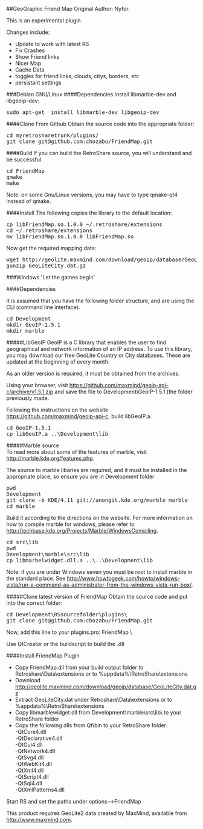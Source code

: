 ##GeoGraphic Friend Map
Original Author: Nyfor.

This is an experimental plugin.

Changes include:
 - Update to work with latest RS
 - Fix Crashes
 - Show Friend links
 - Nicer Map
 - Cache Data
 - toggles for friend links, clouds, citys, borders, etc
 - persistant settings

###Debian GNU/Linux
####Dependencies
Install libmarble-dev and libgeoip-dev:  
<pre>
sudo apt-get  install libmarble-dev libgeoip-dev
</pre>

####Clone From Github
Obtain the source code into the appropriate folder:
<pre>
cd myretrosharetrunk/plugins/  
git clone git@github.com:chozabu/FriendMap.git
</pre>

####Build
If you can build the RetroShare source, you will understand and be successful.
<pre>
cd FriendMap  
qmake  
make  
</pre>

Note: on some Gnu/Linux versions, you may have to type qmake-qt4 instead of qmake.

####Install
The following copies the library to the default location:
<pre>
cp libFriendMap.so.1.0.0 ~/.retroshare/extensions  
cd ~/.retroshare/extensions  
mv libFriendMap.so.1.0.0 libFriendMap.so  
</pre>

Now get the required mapping data:
<pre>
wget http://geolite.maxmind.com/download/geoip/database/GeoLiteCity.dat.gz  
gunzip GeoLiteCity.dat.gz  
</pre>  
  

###Windows
'Let the games begin'

####Dependencies

It is assumed that you have the following folder structure, and are using the CLI (command line interface).
<pre>
cd Development
mkdir GeoIP-1.5.1
mkdir marble
</pre>

#####LibGeoIP
GeoIP is a C library that enables the user to find geographical and network information of an IP address. To use this library, you may download our free GeoLite Country or City databases. These are updated at the beginning of every month.

As an older version is required, it must be obtained from the archives. 

Using your browser, visit https://github.com/maxmind/geoip-api-c/archive/v1.5.1.zip and save the file to Development\GeoIP-1.5.1 (the folder previously made.

Following the instructions on the website https://github.com/maxmind/geoip-api-c, build libGeoIP.a.
<pre>
cd GeoIP-1.5.1
cp libGeoIP.a ..\Development\lib
</pre>

#####Marble source  
To read more about some of the features of marble, visit http://marble.kde.org/features.php.

The source to marble libaries are reguired, and it must be installed in the appropriate place, so ensure you are in Development folder  
<pre>
pwd
Development
git clone -b KDE/4.11 git://anongit.kde.org/marble marble
cd marble
</pre>

Build it according to the directions on the website.
For more information on how to compile marble for windows, please refer to http://techbase.kde.org/Projects/Marble/WindowsCompiling.

<pre>
cd src\lib
pwd
Development\marble\src\lib
cp libmarbelwidget.dll.a ..\..\Development\lib
</pre>

Note: if you are under Windows seven you must be root to install marble in the standard place. See http://www.howtogeek.com/howto/windows-vista/run-a-command-as-administrator-from-the-windows-vista-run-box/.

#####Clone latest version of FriendMap
Obtain the source code and put into the correct folder:
<pre>
cd Development\RSsourcefolder\plugins\  
git clone git@github.com:chozabu/FriendMap.git  
</pre>

Now, add this line to your plugins.pro: FriendMap \  

Use QtCreator or the buildscript to build the .dll

####Install FriendMap Plugin
* Copy FriendMap.dll from your build output folder to Retroshare\Data\extensions or to %appdata%\RetroShare\extensions  
* Download http://geolite.maxmind.com/download/geoip/database/GeoLiteCity.dat.gz  
* Extract GeoLiteCity.dat under Retroshare\Data\extensions or to %appdata%\RetroShare\extensions  
* Copy libmarblewidget.dll from Development\marble\src\lib\ to your RetroShare folder  
* Copy the following dlls from Qt\bin to your RetroShare folder:  
-QtCore4.dll  
-QtDeclarative4.dll  
-QtGui4.dll  
-QtNetwork4.dll  
-QtSvg4.dll  
-QtWebKit4.dll  
-QtXml4.dll  
-QtScript4.dll  
-QtSql4.dll  
-QtXmlPatterns4.dll  

Start RS and set the paths under options-->FriendMap  
  
This product requires GeoLite2 data created by MaxMind, available from  
<a href="http://www.maxmind.com">http://www.maxmind.com</a>.
